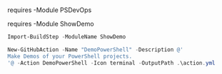 
###  

requires -Module PSDevOps

    
requires -Module ShowDemo

    

```PowerShell
Import-BuildStep -ModuleName ShowDemo
```

```PowerShell
New-GitHubAction -Name "DemoPowerShell" -Description @'
Make Demos of your PowerShell projects.
'@ -Action DemoPowerShell -Icon terminal -OutputPath .\action.yml
```





